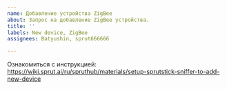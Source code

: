 ```yaml
---
name: Добавление устройства ZigBee
about: Запрос на добавление ZigBee устройства.
title: ''
labels: New device, ZigBee
assignees: Batyushin, sprut666666

---
```


Ознакомиться с инструкцией: https://wiki.sprut.ai/ru/spruthub/materials/setup-sprutstick-sniffer-to-add-new-device
